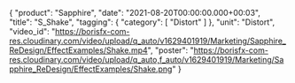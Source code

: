 {
   "product": "Sapphire",
   "date": "2021-08-20T00:00:00.000+00:03",  
   "title": "S_Shake",
   "tagging": {
   "category": [
      "Distort"
    ]
   },
   "unit": "Distort",
   "video_id": "https://borisfx-com-res.cloudinary.com/video/upload/q_auto/v1629401919/Marketing/Sapphire_ReDesign/EffectExamples/Shake.mp4",
   "poster": "https://borisfx-com-res.cloudinary.com/video/upload/q_auto,f_auto/v1629401919/Marketing/Sapphire_ReDesign/EffectExamples/Shake.png"
}